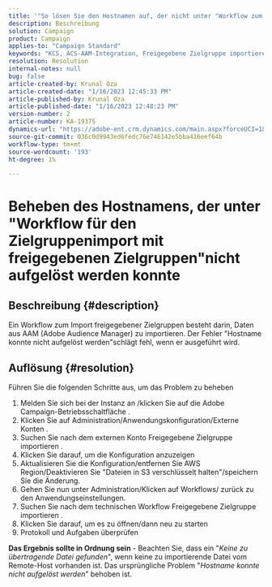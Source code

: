 ```yaml
---
title: '"So lösen Sie den Hostnamen auf, der nicht unter "Workflow zum Importieren freigegebener Zielgruppen"aufgelöst werden konnte"'
description: Beschreibung
solution: Campaign
product: Campaign
applies-to: "Campaign Standard"
keywords: "KCS, ACS-AAM-Integration, Freigegebene Zielgruppe importieren, Adobe Campaign Standard"
resolution: Resolution
internal-notes: null
bug: false
article-created-by: Krunal Oza
article-created-date: "1/16/2023 12:45:33 PM"
article-published-by: Krunal Oza
article-published-date: "1/16/2023 12:48:23 PM"
version-number: 2
article-number: KA-19375
dynamics-url: "https://adobe-ent.crm.dynamics.com/main.aspx?forceUCI=1&pagetype=entityrecord&etn=knowledgearticle&id=ed9ceba9-9b95-ed11-aad1-6045bd006793"
source-git-commit: 036c0d9943ed6fedc76e746142e5bba416eef64b
workflow-type: tm+mt
source-wordcount: '193'
ht-degree: 1%

---
```


# Beheben des Hostnamens, der unter &quot;Workflow für den Zielgruppenimport mit freigegebenen Zielgruppen&quot;nicht aufgelöst werden konnte

## Beschreibung {#description}

Ein Workflow zum Import freigegebener Zielgruppen besteht darin, Daten aus AAM (Adobe Audience Manager) zu importieren. Der Fehler &quot;Hostname konnte nicht aufgelöst werden&quot;schlägt fehl, wenn er ausgeführt wird.

## Auflösung {#resolution}


Führen Sie die folgenden Schritte aus, um das Problem zu beheben

1. Melden Sie sich bei der Instanz an /klicken Sie auf die Adobe Campaign-Betriebsschaltfläche .
2. Klicken Sie auf Administration/Anwendungskonfiguration/Externe Konten .
3. Suchen Sie nach dem externen Konto Freigegebene Zielgruppe importieren .
4. Klicken Sie darauf, um die Konfiguration anzuzeigen
5. Aktualisieren Sie die Konfiguration/entfernen Sie AWS Region/Deaktivieren Sie &quot;Dateien in S3 verschlüsselt halten&quot;/speichern Sie die Änderung.
6. Gehen Sie nun unter Administration/Klicken auf Workflows/ zurück zu den Anwendungseinstellungen.
7. Suchen Sie nach dem technischen Workflow Freigegebene Zielgruppe importieren .
8. Klicken Sie darauf, um es zu öffnen/dann neu zu starten
9. Protokoll und Aufgaben überprüfen


<b>Das Ergebnis sollte in Ordnung sein</b> - Beachten Sie, dass ein &quot;*Keine zu übertragende Datei gefunden*&quot;, wenn keine zu importierende Datei vom Remote-Host vorhanden ist. Das ursprüngliche Problem &quot;*Hostname konnte nicht aufgelöst werden*&quot; behoben ist.
